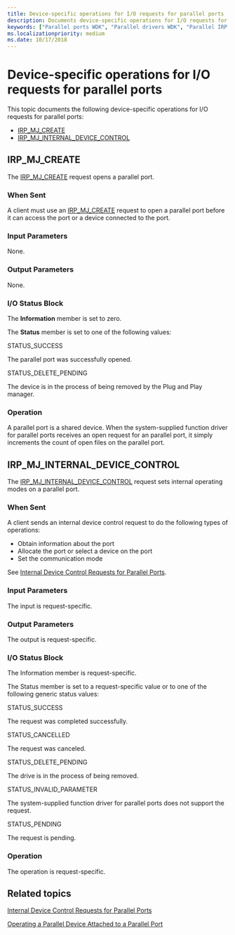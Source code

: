```yaml
---
title: Device-specific operations for I/O requests for parallel ports
description: Documents device-specific operations for I/O requests for parallel ports
keywords: ["Parallel ports WDK", "Parallel drivers WDK", "Parallel IRP codes"]
ms.localizationpriority: medium
ms.date: 10/17/2018
---
```


# Device-specific operations for I/O requests for parallel ports
This topic documents the following device-specific operations for I/O requests for parallel ports:

* [IRP_MJ_CREATE](#irp_mj_create)
* [IRP_MJ_INTERNAL_DEVICE_CONTROL](#irp_mj_internal_device_control)


##  IRP_MJ_CREATE 
The [IRP_MJ_CREATE](https://docs.microsoft.com/windows-hardware/drivers/kernel/irp-mj-create) request opens a parallel port.

### When Sent
A client must use an [IRP_MJ_CREATE](https://docs.microsoft.com/windows-hardware/drivers/kernel/irp-mj-create) request to open a parallel port before it can access the port or a device connected to the port.

### Input Parameters
None.

### Output Parameters
None.

### I/O Status Block
The **Information** member is set to zero.

The **Status** member is set to one of the following values:


STATUS_SUCCESS
 
The parallel port was successfully opened.

STATUS_DELETE_PENDING 

The device is in the process of being removed by the Plug and Play manager.

### Operation
A parallel port is a shared device. When the system-supplied function driver for parallel ports receives an open request for an parallel port, it simply increments the count of open files on the parallel port.


##   IRP_MJ_INTERNAL_DEVICE_CONTROL
The [IRP_MJ_INTERNAL_DEVICE_CONTROL](https://docs.microsoft.com/windows-hardware/drivers/kernel/irp-mj-internal-device-control) request sets internal operating modes on a parallel port.

### When Sent
A client sends an internal device control request to do the following types of operations:

* Obtain information about the port
* Allocate the port or select a device on the port
* Set the communication mode

See [Internal Device Control Requests for Parallel Ports](https://docs.microsoft.com/windows-hardware/drivers/ddi/content/index).

### Input Parameters
The input is request-specific.

### Output Parameters
The output is request-specific.

### I/O Status Block
The Information member is request-specific. 

The Status member is set to a request-specific value or to one of the following generic status values:


STATUS_SUCCESS 

The request was completed successfully.

STATUS_CANCELLED 

The request was canceled.

STATUS_DELETE_PENDING 

The drive is in the process of being removed.

STATUS_INVALID_PARAMETER 

The system-supplied function driver for parallel ports does not support the request.

STATUS_PENDING 

The request is pending.

### Operation
The operation is request-specific.

## Related topics

[Internal Device Control Requests for Parallel Ports](https://docs.microsoft.com/windows-hardware/drivers/ddi/content/index)

[Operating a Parallel Device Attached to a Parallel Port](https://docs.microsoft.com/windows-hardware/drivers/parports/operating-a-parallel-device-attached-to-a-parallel-port.md)

